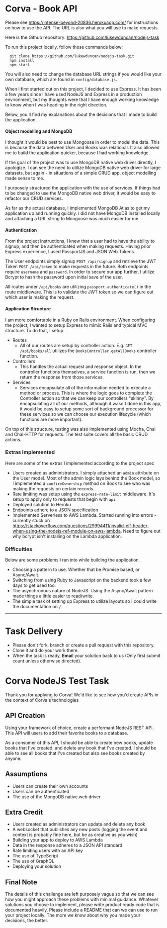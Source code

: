 # Corva - Book API
Please see https://intense-beyond-20836.herokuapp.com/ for instructions on how to use the API. The URL is also what you will use to make requests.

Here is the Github repository: https://github.com/lukewduncan/nodejs-task

To run this project locally, follow those commands below: 

```
  git clone https://github.com/lukewduncan/nodejs-task.git
  npm install
  npm start
```

You will also need to change the database URL strings if you would like your own database, which are found in `config/database.js`.

When I first started out on this project, I decided to use Express. It has been a few years since I have used NodeJS and Express in a production environment, but my thoughts were that I have enough working knowledge to know when I was heading in the right direction.

Below, you'll find my explanations about the decisions that I made to build the application.

#### Object modelling and MongoDB
I thought it would be best to use Mongoose in order to model the data. This is because the data between User and Books was relational. It also allowed me to build the application quicker, because I had working knowledge. 

If the goal of the project was to use MongoDB native web driver directly, I apologize. I can see the need to utilize MongoDB native web driver for large datasets, but again - in situations of a simple CRUD app, object modelling made sense to me.

I purposely structured the application with the use of services. If things had to be changed to use the MongoDB native web driver, it would be easy to refactor our CRUD services.

As far as the actual database, I implemented MongoDB Atlas to get my application up and running quickly. I did not have MongoDB installed locally and attaching a URL string to Mongoose was much easier for me.

#### Authentication
From the project instructions, I knew that a user had to have the ability to signup, and then be authenticated when making requests. Having prior Express experience, I used PassportJS and JSON Web Tokens. 

The User endpoints simply signup `POST /api/signup` and retrieve the JWT Token `POST /api/token` to make requests in the future. Both endpoints require `username` and `password`. In order to secure our app further, I utilize Bcrypt to hash the password upon initial save of the user.

All routes under `/api/books` are utilizing `passport.authenticate()` in the route middleware. This is to validate the JWT token so we can figure out which user is making the request.

#### Application Structure
I am more comfortable in a Ruby on Rails environment. When configuring the project, I wanted to setup Express to mimic Rails and typical MVC structure. To do that, I setup:

  * Routes
    * All of our routes are setup by controller action. E.g. `GET /api/books/all` utilizes the `BooksController.getAllBooks` controller function.
  * Controllers
    * This handles the actual request and response object. In the controller functions themselves, a service function is run, then we return the response from those services.
  * Services
    * Services encapsulate all of the information needed to execute a method or process. This is where the logic goes to complete the Controller action so that we can keep our controllers "skinny". By encapsulating all of our methods, although it wasn't done in this app, it would be easy to setup some sort of background processor for these services so we can choose our execution lifecycle (which functions are more important).

On top of this structure, testing was also implemented using Mocha, Chai and Chai-HTTP for requests. The test suite covers all the basic CRUD actions.

### Extras Implemented
Here are some of the extras I implemented according to the project spec
* Users created as administrators. I simply attached an `admin` attribute on the User model. Most of the admin logic lays behind the Book model, so I implemented a `confirmOwnership` method on Book to see who was making the requests on certain records.
* Rate limiting was setup using the `express-rate-limit` middleware. It's setup to apply only to requests that begin with `api`
* Deployed solution to Heroku
* Endpoints adhere to a JSON specification
* Implemented Serverless to AWS Lambda. Started running into errors - currently stuck on https://stackoverflow.com/questions/29994411/invalid-elf-header-when-using-the-nodejs-ref-module-on-aws-lambda. Need to figure out why bcrypt isn't installing on the Lambda application.


### Difficulties
Below are some problems I ran into while building the application.
* Choosing a pattern to use. Whether that be Promise based, or Async/Await.
* Switching from using Ruby to Javascript on the backend took a few days to get used too.
* The asynchronous nature of NodeJS. Using the Async/Await pattern made things a little easier to read/write.
* The simple task of setting up Express to utilize layouts so I could write the documentation on `/`

------------------

# Task Delivery

* Please don't fork, branch or create a pull request with this repository. 
* Clone it and do your work there.
* When the task is ready, **Email** your solution back to us (Only first submit count unless otherwise directed).

# Corva NodeJS Test Task

Thank you for applying to Corva! We'd like to see how you'd create APIs in the context of Corva's technologies

## API Creation

Using your framework of choice, create a performant NodeJS REST API. This API will users to add their favorite books to a database.

As a consumer of this API, I should be able to create new books, update books that I've created, and delete any book that I've created. I should be able to see all books that I've created but also see books created by anyone.

## Assumptions

- Users can create their own accounts
- Users can be authenticated
- The use of the MongoDB native web driver

## Extra Credit

- Users created as administrators can update and delete any book
- A websocket that publishes any new posts (logging the event and context is probably fine here, but be as creative as you wish)
- Building your app to deploy to AWS Lambda
- Data in the response adheres to a JSON API standard
- Rate limiting users with an API key
- The use of TypeScript
- The use of GraphQL
- Deploying your solution

## Final Note

The details of this challenge are left purposely vague so that we can see how you might approach these problems with minimal guidance. Whatever solutions you choose to implement, please write product ready code that is documented heavily. Please include a README that can we can use to run your project locally. The more we know about why you made your decisions, the better.
